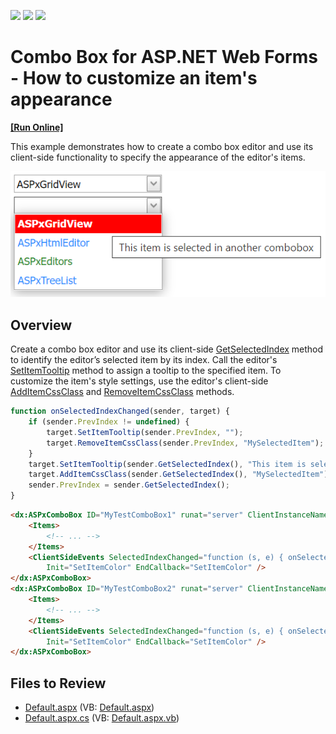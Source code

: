 <!-- default badges list -->
![](https://img.shields.io/endpoint?url=https://codecentral.devexpress.com/api/v1/VersionRange/128530660/16.2.3%2B)
[![](https://img.shields.io/badge/Open_in_DevExpress_Support_Center-FF7200?style=flat-square&logo=DevExpress&logoColor=white)](https://supportcenter.devexpress.com/ticket/details/E4100)
[![](https://img.shields.io/badge/📖_How_to_use_DevExpress_Examples-e9f6fc?style=flat-square)](https://docs.devexpress.com/GeneralInformation/403183)
<!-- default badges end -->
# Combo Box for ASP.NET Web Forms - How to customize an item's appearance
<!-- run online -->
**[[Run Online]](https://codecentral.devexpress.com/128530660/)**
<!-- run online end -->

This example demonstrates how to create a combo box editor and use its client-side functionality to specify the appearance of the editor's items.

![Customize combo box items](comboBoxItems.png)

## Overview

Create a combo box editor and use its client-side [GetSelectedIndex](https://docs.devexpress.com/AspNet/js-ASPxClientComboBox.GetSelectedIndex) method to identify the editor’s selected item by its index. Call the editor's [SetItemTooltip](https://docs.devexpress.com/AspNet/js-ASPxClientComboBox.SetItemTooltip(index-tooltip)) method to assign a tooltip to the specified item. To customize the item's style settings, use the editor's client-side [AddItemCssClass](https://docs.devexpress.com/AspNet/js-ASPxClientComboBox.AddItemCssClass(index-className)) and [RemoveItemCssClass](https://docs.devexpress.com/AspNet/js-ASPxClientComboBox.RemoveItemCssClass(index-className)) methods.

```js
function onSelectedIndexChanged(sender, target) {
    if (sender.PrevIndex != undefined) {
        target.SetItemTooltip(sender.PrevIndex, "");
        target.RemoveItemCssClass(sender.PrevIndex, "MySelectedItem");
    }
    target.SetItemTooltip(sender.GetSelectedIndex(), "This item is selected in another combobox");
    target.AddItemCssClass(sender.GetSelectedIndex(), "MySelectedItem");
    sender.PrevIndex = sender.GetSelectedIndex();
}
```

```aspx
<dx:ASPxComboBox ID="MyTestComboBox1" runat="server" ClientInstanceName="combo1">
    <Items>
        <!-- ... -->
    </Items>
    <ClientSideEvents SelectedIndexChanged="function (s, e) { onSelectedIndexChanged(s, combo2); }"
        Init="SetItemColor" EndCallback="SetItemColor" />
</dx:ASPxComboBox>
<dx:ASPxComboBox ID="MyTestComboBox2" runat="server" ClientInstanceName="combo2">
    <Items>
        <!-- ... -->
    </Items>
    <ClientSideEvents SelectedIndexChanged="function (s, e) { onSelectedIndexChanged(s, combo1); }"
        Init="SetItemColor" EndCallback="SetItemColor" />
</dx:ASPxComboBox>
```

## Files to Review

* [Default.aspx](./CS/Default.aspx) (VB: [Default.aspx](./VB/Default.aspx))
* [Default.aspx.cs](./CS/Default.aspx.cs) (VB: [Default.aspx.vb](./VB/Default.aspx.vb))

